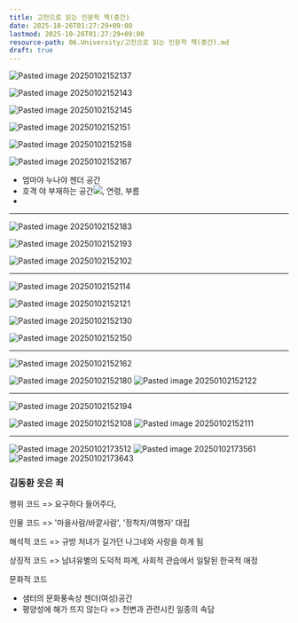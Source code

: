 ```yaml
---
title: 고전으로 읽는 인문학 책(중간)
date: 2025-10-26T01:27:29+09:00
lastmod: 2025-10-26T01:27:29+09:00
resource-path: 06.University/고전으로 읽는 인문학 책(중간).md
draft: true
---
```

![Pasted image 20250102152137](../08.media/20250102152137.png)

![Pasted image 20250102152143](../08.media/20250102152143.png)

![Pasted image 20250102152145](../08.media/20250102152145.png)

![Pasted image 20250102152151](../08.media/20250102152151.png)

![Pasted image 20250102152158](../08.media/20250102152158.png)

![Pasted image 20250102152167](../08.media/20250102152167.png)

- 엄마야 누나야 젠더 공간
- 호격 야 부재하는 공간![](../08.media/20250102152102.png), 연령, 부름
- 


---

![Pasted image 20250102152183](../08.media/20250102152183.png)

![Pasted image 20250102152193](../08.media/20250102152193.png)

![Pasted image 20250102152102](../08.media/20250102152102.png)



---

![Pasted image 20250102152114](../08.media/20250102152114.png)

![Pasted image 20250102152121](../08.media/20250102152121.png)

![Pasted image 20250102152130](../08.media/20250102152130.png)

![Pasted image 20250102152150](../08.media/20250102152150.png)



---

![Pasted image 20250102152162](../08.media/20250102152162.png)

![Pasted image 20250102152180](../08.media/20250102152180.png)
![Pasted image 20250102152122](../08.media/20250102152122.png)




---

![Pasted image 20250102152194](../08.media/20250102152194.png)

![Pasted image 20250102152108](../08.media/20250102152108.png)
![Pasted image 20250102152111](../08.media/20250102152111.png)




---
![Pasted image 20250102173512](../08.media/20250102173512.png)
![Pasted image 20250102173561](../08.media/20250102173561.png)
![Pasted image 20250102173643](../08.media/20250102173643.png)



### 김동환 웃은 죄 

행위 코드 => 요구하다 들어주다,  

인물 코드 => '마을사람/바깥사람', '정착자/여행자' 대립 

해석적 코드 => 규방 처녀가 길가던 나그네와 사랑을 하게 됨 

상징적 코드 => 남녀유별의 도덕적 파계, 사회적 관습에서 일탈된 한국적 애정 

문화적 코드  

- 샘터의 문화풍속상 젠더(여성)공간 
- 평양성에 해가 뜨지 않는다 => 천변과 관련시킨 일종의 속담

